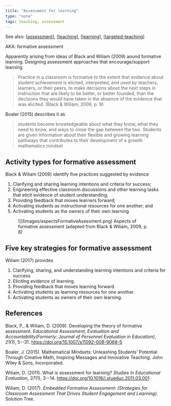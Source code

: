 ```yaml
---
title: "Assessment for learning"
type: "note"
tags: teaching, assessment
---
```


See also: [[assessment]], [[teaching]], [[learning]], [[targeted-teaching]]

AKA: formative assessment

Apparently arising from ideas of Black and Wiliam (2009) aound formative learning. Designing assessment approaches that encourage/support learning

> Practice in a classroom is formative to the extent that evidence about student achievement is elicited, interpreted, and used by teachers, learners, or their peers, to make decisions about the next steps in instruction that are likely to be better, or better founded, than the decisions they would have taken in the absence of the evidence that was elicited. (Black & Wiliam, 2009, p. 9)

Boaler (2015) describes it as 

> students become knowledgeable about what they know, what they need to know, and ways to close the gap between the two. Students are given information about their flexible and growing learning pathways that contributes to their development of a growth mathematics mindset

## Activity types for formative assessment

Black & Wiliam (2009) identify five practices suggested by evidence

1. Clarifying and sharing learning intentions and criteria for success;
2. Engineering effective classroom discussions and other learning tasks that elicit evidence of student understanding;
3. Providing feedback that moves learners forward;
4. Activating students as instructional resources for one another; and
5. Activating students as the owners of their own learning

<figure markdown>
![](images/aspectsFormativeAsessment.png)
<caption>Aspects of formative assessment (adapted from Black & Wiliam, 2009, p. 8)</caption>
</figure>

## Five key strategies for formative assessment

Wiliam (2017) provides

1. Clarifying, sharing, and understanding learning intentions and criteria for success
2. Eliciting evidence of learning. 
3. Providing feedback that moves learning forward.
4. Activating students as learning resources for one another.
5. Activating students as owners of their own learning.

## References

Black, P., & Wiliam, D. (2009). Developing the theory of formative assessment. *Educational Assessment, Evaluation and Accountability(Formerly: Journal of Personnel Evaluation in Education)*, *21*(1), 5--31. <https://doi.org/10.1007/s11092-008-9068-5>

Boaler, J. (2015). Mathematical Mindsets: Unleashing Students’ Potential Through Creative Math, Inspiring Messages and Innovative Teaching. John Wiley & Sons, Incorporated.

Wiliam, D. (2011). What is assessment for learning? *Studies In Educational Evaluation*, *37*(1), 3--14. <https://doi.org/10.1016/j.stueduc.2011.03.001>

Wiliam, D. (2017). *Embedded Formative Assessment: (Strategies for Classroom Assessment That Drives Student Engagement and Learning)*. Solution Tree.

[//begin]: # "Autogenerated link references for markdown compatibility"
[assessment]: assessment "Assessment"
[teaching]: ..%2Fteaching "Teaching"
[learning]: ..%2F..%2FLearning%2Flearning "Learning"
[targeted-teaching]: targeted-teaching "Targeted teaching"
[//end]: # "Autogenerated link references"